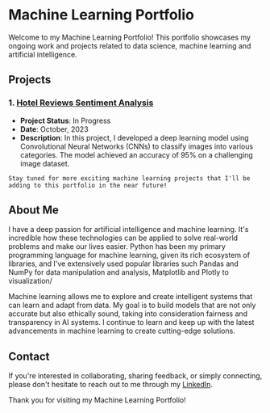# Machine Learning Portfolio

Welcome to my Machine Learning Portfolio! This portfolio showcases my ongoing work and projects related to data science, machine learning and artificial intelligence.

## Projects

### 1. [Hotel Reviews Sentiment Analysis](https://github.com/maarfelipe/hotel_reviews_sentiment_analysis)

- **Project Status**: In Progress
- **Date**: October, 2023
- **Description**: In this project, I developed a deep learning model using Convolutional Neural Networks (CNNs) to classify images into various categories. The model achieved an accuracy of 95% on a challenging image dataset.

```
Stay tuned for more exciting machine learning projects that I'll be adding to this portfolio in the near future!
```

## About Me

I have a deep passion for artificial intelligence and machine learning. It's incredible how these technologies can be applied to solve real-world problems and make our lives easier. Python has been my primary programming language for machine learning, given its rich ecosystem of libraries, and I've extensively used popular libraries such Pandas and NumPy for data manipulation and analysis, Matplotlib and Plotly to visualization/

Machine learning allows me to explore and create intelligent systems that can learn and adapt from data. My goal is to build models that are not only accurate but also ethically sound, taking into consideration fairness and transparency in AI systems. I continue to learn and keep up with the latest advancements in machine learning to create cutting-edge solutions.

## Contact

If you're interested in collaborating, sharing feedback, or simply connecting, please don't hesitate to reach out to me through my [LinkedIn](https://www.linkedin.com/in/maarfelipe/).

Thank you for visiting my Machine Learning Portfolio!
